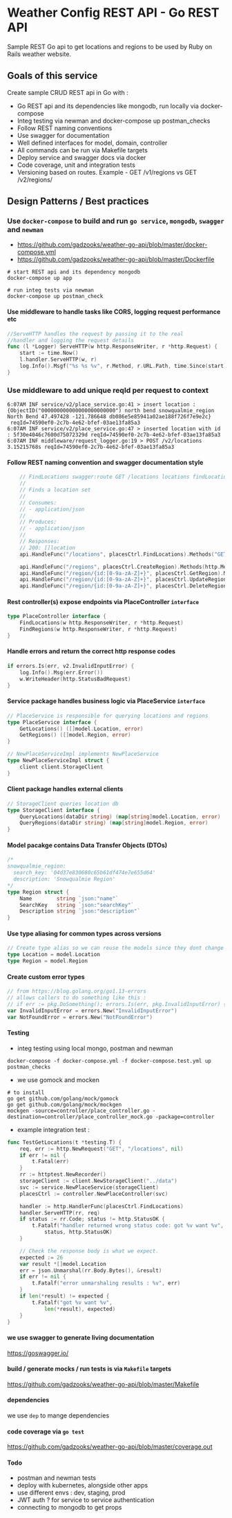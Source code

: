 # Weather Config REST API - Go REST API

Sample REST Go api to get locations and regions to be used by Ruby on Rails weather website.

## Goals of this service
Create sample CRUD REST api in Go with :
- Go REST api and its dependencies like mongodb, run locally via docker-compose
- Integ testing via newman and docker-compose up postman_checks
- Follow REST naming conventions
- Use swagger for documentation
- Well defined interfaces for model, domain, controller
- All commands can be run via Makefile targets
- Deploy service and swagger docs via docker
- Code coverage, unit and integration tests
- Versioning based on routes. Example - GET /v1/regions vs GET /v2/regions/

## Design Patterns / Best practices

### Use `docker-compose` to build and run `go service`, `mongodb`, `swagger` and `newman`
- https://github.com/gadzooks/weather-go-api/blob/master/docker-compose.yml
- https://github.com/gadzooks/weather-go-api/blob/master/Dockerfile
```shell script
# start REST api and its dependency mongodb
docker-compose up app

# run integ tests via newman
docker-compose up postman_check
```

#### Use middleware to handle tasks like CORS, logging request performance etc
```go
//ServeHTTP handles the request by passing it to the real
//handler and logging the request details
func (l *Logger) ServeHTTP(w http.ResponseWriter, r *http.Request) {
	start := time.Now()
	l.handler.ServeHTTP(w, r)
	log.Info().Msgf("%s %s %v", r.Method, r.URL.Path, time.Since(start))
}
```

### Use middleware to add unique reqId per request to context
```shell script
6:07AM INF service/v2/place_service.go:41 > insert location : {ObjectID("000000000000000000000000") north bend snowqualmie_region North Bend 47.497428 -121.786648 db086e5e85941a02ae188f726f7e9e2c}
 reqId=74590ef0-2c7b-4e62-bfef-03ae13fa85a3
6:07AM INF service/v2/place_service.go:47 > inserted location with id : 5f30e4046c7600d75072329d reqId=74590ef0-2c7b-4e62-bfef-03ae13fa85a3
6:07AM INF middleware/request_logger.go:19 > POST /v2/locations 3.15215768s reqId=74590ef0-2c7b-4e62-bfef-03ae13fa85a3
```

#### Follow REST naming convention and swagger documentation style
```go
	// FindLocations swagger:route GET /locations locations findLocations
	//
	// Finds a location set
	//
	// Consumes:
	// - application/json
	//
	// Produces:
	// - application/json
	//
	// Responses:
	// 200: []location
	api.HandleFunc("/locations", placesCtrl.FindLocations).Methods("GET")

	api.HandleFunc("/regions", placesCtrl.CreateRegion).Methods(http.MethodPost)
	api.HandleFunc("/region/{id:[0-9a-zA-Z]+}", placesCtrl.GetRegion).Methods(http.MethodGet)
	api.HandleFunc("/region/{id:[0-9a-zA-Z]+}", placesCtrl.UpdateRegion).Methods(http.MethodPut)
	api.HandleFunc("/region/{id:[0-9a-zA-Z]+}", placesCtrl.DeleteRegion).Methods(http.MethodDelete)
```

#### Rest controller(s) expose endpoints via PlaceController `interface`
```go
type PlaceController interface {
	FindLocations(w http.ResponseWriter, r *http.Request)
	FindRegions(w http.ResponseWriter, r *http.Request)
}
```

#### Handle errors and return the correct http response codes
```go
if errors.Is(err, v2.InvalidInputError) {
    log.Info().Msg(err.Error())
	w.WriteHeader(http.StatusBadRequest)
}
```

#### Service package handles business logic via PlaceService `interface`
```go
// PlaceService is responsible for querying locations and regions
type PlaceService interface {
	GetLocations() ([]model.Location, error)
	GetRegions() ([]model.Region, error)
}

// NewPlaceServiceImpl implements NewPlaceService
type NewPlaceServiceImpl struct {
	client client.StorageClient
}
```

#### Client package handles external clients
```go
// StorageClient queries location db
type StorageClient interface {
	QueryLocations(dataDir string) (map[string]model.Location, error)
	QueryRegions(dataDir string) (map[string]model.Region, error)
}
```

#### Model pacakge contains Data Transfer Objects (DTOs)
```go
/*
snowqualmie_region:
  search_key: '04d37e830680c65b61df474e7e655d64'
  description: 'Snowqualmie Region'
*/
type Region struct {
	Name        string `json:"name"`
	SearchKey   string `json:"searchKey"`
	Description string `json:"description"`
}
```

#### Use type aliasing for common types across versions
```go
// Create type alias so we can reuse the models since they dont change between versions
type Location = model.Location
type Region = model.Region
```

#### Create custom error types 
```go
// from https://blog.golang.org/go1.13-errors
// allows callers to do something like this :
// if err := pkg.DoSomething(); errors.Is(err, pkg.InvalidInputError) { ... }
var InvalidInputError = errors.New("InvalidInputError")
var NotFoundError = errors.New("NotFoundError")
```

#### Testing
- integ testing using local mongo, postman and newman
```shell script
docker-compose -f docker-compose.yml -f docker-compose.test.yml up postman_checks
```
- we use gomock and mocken
```shell script
# to install
go get github.com/golang/mock/gomock
go get github.com/golang/mock/mockgen
mockgen -source=controller/place_controller.go -destination=controller/place_controller_mock.go -package=controller
```
- example integration test : 
```go
func TestGetLocations(t *testing.T) {
	req, err := http.NewRequest("GET", "/locations", nil)
	if err != nil {
		t.Fatal(err)
	}
	rr := httptest.NewRecorder()
	storageClient := client.NewStorageClient("../data")
	svc := service.NewPlaceService(storageClient)
	placesCtrl := controller.NewPlaceController(svc)

	handler := http.HandlerFunc(placesCtrl.FindLocations)
	handler.ServeHTTP(rr, req)
	if status := rr.Code; status != http.StatusOK {
		t.Fatalf("handler returned wrong status code: got %v want %v",
			status, http.StatusOK)
	}

	// Check the response body is what we expect.
	expected := 26
	var result *[]model.Location
	err = json.Unmarshal(rr.Body.Bytes(), &result)
	if err != nil {
		t.Fatalf("error unmarshaling results : %v", err)
	}
	if len(*result) != expected {
		t.Fatalf("got %v want %v",
			len(*result), expected)
	}
}

```

#### we use swagger to generate living documentation
https://goswagger.io/

#### build / generate mocks / run tests is via `Makefile` targets
https://github.com/gadzooks/weather-go-api/blob/master/Makefile

#### dependencies
we use `dep` to mange dependencies

#### code coverage via `go test`
https://github.com/gadzooks/weather-go-api/blob/master/coverage.out

#### Todo
- postman and newman tests
- deploy with kubernetes, alongside other apps
- use different envs : dev, staging, prod
- JWT auth ? for service to service authentication
- connecting to mongodb to get props   
